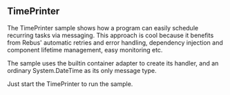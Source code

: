 ﻿## TimePrinter

The TimePrinter sample shows how a program can easily schedule recurring tasks via
messaging. This approach is cool because it benefits from Rebus' automatic retries
and error handling, dependency injection and component lifetime management, easy
monitoring etc.

The sample uses the builtin container adapter to create its handler, and an ordinary
System.DateTime as its only message type.

Just start the TimePrinter to run the sample.